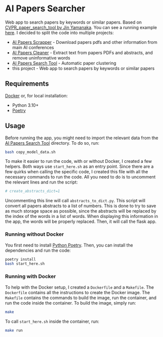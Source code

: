 # AI Papers Searcher

Web app to search papers by keywords or similar papers. Based on [CVPR_paper_search_tool by Jin Yamanaka](https://github.com/jiny2001/CVPR_paper_search_tool). You can see a running example [here](https://georgegca.pythonanywhere.com/). I decided to split the code into multiple projects:

- [AI Papers Scrapper](https://github.com/george-gca/ai_papers_scrapper) - Download papers pdfs and other information from main AI conferences
- [AI Papers Cleaner](https://github.com/george-gca/ai_papers_cleaner) - Extract text from papers PDFs and abstracts, and remove uninformative words
- [AI Papers Search Tool](https://github.com/george-gca/ai_papers_search_tool) - Automatic paper clustering
- this project - Web app to search papers by keywords or similar papers

## Requirements

[Docker](https://www.docker.com/) or, for local installation:

- Python 3.10+
- [Poetry](https://python-poetry.org/docs/)

## Usage

Before running the app, you might need to import the relevant data from the [AI Papers Search Tool](https://github.com/george-gca/ai_papers_search_tool) directory. To do so, run:

```bash
bash copy_model_data.sh
```

To make it easier to run the code, with or without Docker, I created a few helpers. Both ways use `start_here.sh` as an entry point. Since there are a few quirks when calling the specific code, I created this file with all the necessary commands to run the code. All you need to do is to uncomment the relevant lines and run the script:

```bash
# create_abstracts_dict=1
```

Uncommenting this line will call `abstracts_to_dict.py`. This script will convert all papers abstracts to a list of numbers. This is done to try to save as much storage space as possible, since the abstracts will be replaced by the index of the words in a list of words. When displaying this information in the app, the words will be properly replaced. Then, it will call the flask app.

### Running without Docker

You first need to install [Python Poetry](https://python-poetry.org/docs/). Then, you can install the dependencies and run the code:

```bash
poetry install
bash start_here.sh
```

### Running with Docker

To help with the Docker setup, I created a `Dockerfile` and a `Makefile`. The `Dockerfile` contains all the instructions to create the Docker image. The `Makefile` contains the commands to build the image, run the container, and run the code inside the container. To build the image, simply run:

```bash
make
```

To call `start_here.sh` inside the container, run:

```bash
make run
```
